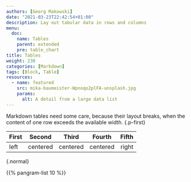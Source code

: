 ```yaml
---
authors: [Georg Makowski]
date: "2021-03-23T22:42:54+01:00"
description: Lay out tabular data in rows and columns
menu:
  doc:
    name: Tables
    parent: extended
    pre: table_chart
title: Tables
weight: 230
categories: [Markdown]
tags: [Block, Table]
resources:
  - name: featured
    src: mika-baumeister-Wpnoqo2plFA-unsplash.jpg
    params:
      alt: A detail from a large data list
---
```


Markdown tables need some care, because their layout breaks, when the content of one row exceeds the available width.
{.p-first} <!--more-->

| First |     Second     |  Third   |    Fourth    |    Fifth |
| :---- | :------------: | :------: | :----------: | -------: |
| left  |    centered    | centered |   centered   |    right |
{.normal}

{{% pangram-list 10 %}}